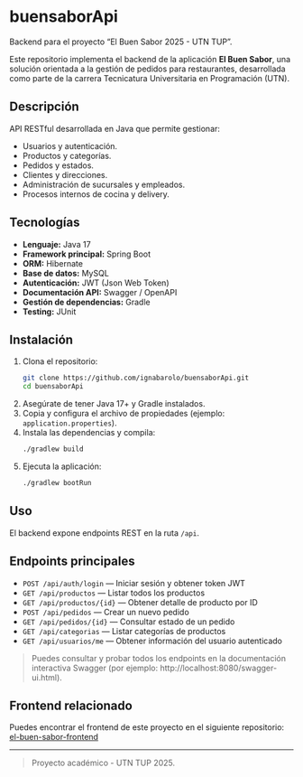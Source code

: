 # buensaborApi

Backend para el proyecto “El Buen Sabor 2025 - UTN TUP”.

Este repositorio implementa el backend de la aplicación **El Buen Sabor**, una solución orientada a la gestión de pedidos para restaurantes, desarrollada como parte de la carrera Tecnicatura Universitaria en Programación (UTN).

## Descripción

API RESTful desarrollada en Java que permite gestionar:

- Usuarios y autenticación.
- Productos y categorías.
- Pedidos y estados.
- Clientes y direcciones.
- Administración de sucursales y empleados.
- Procesos internos de cocina y delivery.

## Tecnologías

- **Lenguaje:** Java 17
- **Framework principal:** Spring Boot
- **ORM:** Hibernate
- **Base de datos:** MySQL
- **Autenticación:** JWT (Json Web Token)
- **Documentación API:** Swagger / OpenAPI
- **Gestión de dependencias:** Gradle
- **Testing:** JUnit

## Instalación

1. Clona el repositorio:
    ```bash
    git clone https://github.com/ignabarolo/buensaborApi.git
    cd buensaborApi
    ```
2. Asegúrate de tener Java 17+ y Gradle instalados.
3. Copia y configura el archivo de propiedades (ejemplo: `application.properties`).
4. Instala las dependencias y compila:
    ```bash
    ./gradlew build
    ```
5. Ejecuta la aplicación:
    ```bash
    ./gradlew bootRun
    ```

## Uso

El backend expone endpoints REST en la ruta `/api`. 

## Endpoints principales

- `POST /api/auth/login` — Iniciar sesión y obtener token JWT
- `GET /api/productos` — Listar todos los productos
- `GET /api/productos/{id}` — Obtener detalle de producto por ID
- `POST /api/pedidos` — Crear un nuevo pedido
- `GET /api/pedidos/{id}` — Consultar estado de un pedido
- `GET /api/categorias` — Listar categorías de productos
- `GET /api/usuarios/me` — Obtener información del usuario autenticado

> Puedes consultar y probar todos los endpoints en la documentación interactiva Swagger (por ejemplo: http://localhost:8080/swagger-ui.html).

## Frontend relacionado

Puedes encontrar el frontend de este proyecto en el siguiente repositorio:  
[el-buen-sabor-frontend](https://github.com/SantiagoVidela933/el-buen-sabor-frontend)

---

> Proyecto académico - UTN TUP 2025.
